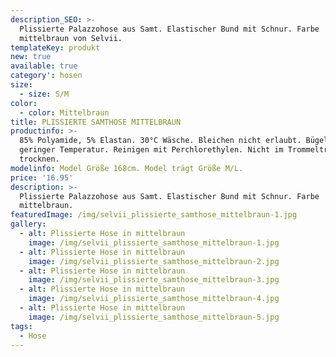 ```yaml
---
description_SEO: >-
  Plissierte Palazzohose aus Samt. Elastischer Bund mit Schnur. Farbe
  mittelbraun von Selvii.
templateKey: produkt
new: true
available: true
category': hosen
size:
  - size: S/M
color:
  - color: Mittelbraun
title: PLISSIERTE SAMTHOSE MITTELBRAUN
productinfo: >-
  85% Polyamide, 5% Elastan. 30°C Wäsche. Bleichen nicht erlaubt. Bügeln mit
  geringer Temperatur. Reinigen mit Perchlorethylen. Nicht im Trommeltrockner
  trocknen.
modelinfo: Model Größe 168cm. Model trägt Größe M/L.
price: '16.95'
description: >-
  Plissierte Palazzohose aus Samt. Elastischer Bund mit Schnur. Farbe
  mittelbraun.
featuredImage: /img/selvii_plissierte_samthose_mittelbraun-1.jpg
gallery:
  - alt: Plissierte Hose in mittelbraun
    image: /img/selvii_plissierte_samthose_mittelbraun-1.jpg
  - alt: Plissierte Hose in mittelbraun
    image: /img/selvii_plissierte_samthose_mittelbraun-2.jpg
  - alt: Plissierte Hose in mittelbraun
    image: /img/selvii_plissierte_samthose_mittelbraun-3.jpg
  - alt: Plissierte Hose in mittelbraun
    image: /img/selvii_plissierte_samthose_mittelbraun-4.jpg
  - alt: Plissierte Hose in mittelbraun
    image: /img/selvii_plissierte_samthose_mittelbraun-5.jpg
tags:
  - Hose
---
```


